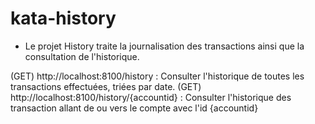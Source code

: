 # kata-history
- Le projet History traite la journalisation des transactions ainsi que la consultation de l'historique.

(GET) http://localhost:8100/history : 
      Consulter l'historique de toutes les transactions effectuées, triées par date.
(GET) http://localhost:8100/history/{accountid} : 
      Consulter l'historique des transaction allant de ou vers le compte avec l'id {accountid}
